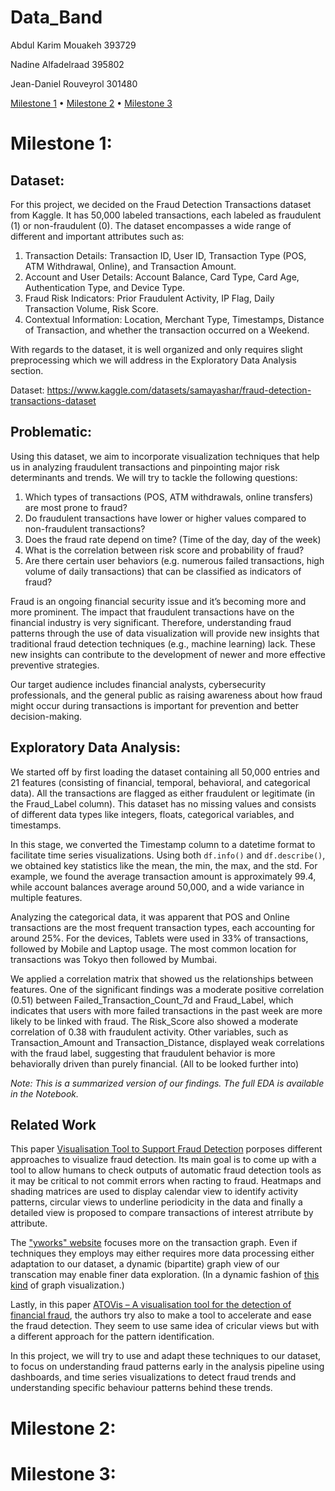 # Data_Band

Abdul Karim Mouakeh 393729

Nadine Alfadelraad 395802

Jean-Daniel Rouveyrol 301480

[Milestone 1](#milestone-1) • [Milestone 2](#milestone-2) • [Milestone 3](#milestone-3)

# Milestone 1:

## Dataset:

For this project, we decided on the Fraud Detection Transactions dataset from Kaggle. It has 50,000 labeled transactions, each labeled as fraudulent (1) or non-fraudulent (0). The dataset encompasses a wide range of different and important attributes such as:

1. Transaction Details: Transaction ID, User ID, Transaction Type (POS, ATM Withdrawal, Online), and Transaction Amount.
2. Account and User Details: Account Balance, Card Type, Card Age, Authentication Type, and Device Type.
3. Fraud Risk Indicators: Prior Fraudulent Activity, IP Flag, Daily Transaction Volume, Risk Score.
4. Contextual Information: Location, Merchant Type, Timestamps, Distance of Transaction, and whether the transaction occurred on a Weekend.

With regards to the dataset, it is well organized and only requires slight preprocessing which we will address in the Exploratory Data Analysis section.

Dataset: https://www.kaggle.com/datasets/samayashar/fraud-detection-transactions-dataset

## Problematic:

Using this dataset, we aim to incorporate visualization techniques that help us in analyzing fraudulent transactions and pinpointing major risk determinants and trends. We will try to tackle the following questions:

1. Which types of transactions (POS, ATM withdrawals, online transfers) are most prone to fraud?
2. Do fraudulent transactions have lower or higher values compared to non-fraudulent transactions?
3. Does the fraud rate depend on time? (Time of the day, day of the week)
4. What is the correlation between risk score and probability of fraud?
5. Are there certain user behaviors (e.g. numerous failed transactions, high volume of daily transactions) that can be classified as indicators of fraud?

Fraud is an ongoing financial security issue and it’s becoming more and more prominent. The impact that fraudulent transactions have on the financial industry is very significant. Therefore, understanding fraud patterns through the use of data visualization will provide new insights that traditional fraud detection techniques (e.g., machine learning) lack. These new insights can contribute to the development of newer and more effective preventive strategies.

Our target audience includes financial analysts, cybersecurity professionals, and the general public as raising awareness about how fraud might occur during transactions is important for prevention and better decision-making.

## Exploratory Data Analysis:

We started off by first loading the dataset containing all 50,000 entries and 21 features (consisting of financial, temporal, behavioral, and categorical data). All the transactions are flagged as either fraudulent or legitimate (in the Fraud_Label column). This dataset has no missing values and consists of different data types like integers, floats, categorical variables, and timestamps.

In this stage, we converted the Timestamp column to a datetime format to facilitate time series visualizations. Using both `df.info()` and `df.describe()`, we obtained key statistics like the mean, the min, the max, and the std. For example, we found the average transaction amount is approximately 99.4, while account balances average around 50,000, and a wide variance in multiple features.

Analyzing the categorical data, it was apparent that POS and Online transactions are the most frequent transaction types, each accounting for around 25%. For the devices, Tablets were used in 33% of transactions, followed by Mobile and Laptop usage. The most common location for transactions was Tokyo then followed by Mumbai.

We applied a correlation matrix that showed us the relationships between features. One of the significant findings was a moderate positive correlation (0.51) between Failed_Transaction_Count_7d and Fraud_Label, which indicates that users with more failed transactions in the past week are more likely to be linked with fraud. The Risk_Score also showed a moderate correlation of 0.38 with fraudulent activity. Other variables, such as Transaction_Amount and Transaction_Distance, displayed weak correlations with the fraud label, suggesting that fraudulent behavior is more behaviorally driven than purely financial. (All to be looked further into)

*Note: This is a summarized version of our findings. The full EDA is available in the Notebook.*

## Related Work

This paper [Visualisation Tool to Support Fraud Detection](https://cdv.dei.uc.pt/wp-content/uploads/2021/09/silva2021fraud.pdf) porposes different approaches to visualize fraud detection. Its main goal is to come up with a tool to allow humans to check outputs of automatic fraud detection tools as it may be critical to not commit errors when racting to fraud. Heatmaps and shading matrices are used to display calendar view to identify activity patterns, circular views to underline periodicity in the data and finally a detailed view is proposed to compare transactions of interest atrribute by attribute.

The ["yworks" website](https://www.yworks.com/pages/fraud-detection-through-visualization) focuses more on the transaction graph. Even if techniques they employs may either requires more data processing either adaptation to our dataset, a dynamic (bipartite) graph view of our transcation may enable finer data exploration. (In a dynamic fashion of [this kind](https://www.researchgate.net/figure/Bipartite-graphs-for-MNP-bacteria-interrelationships-at-a-class-and-b-phylum_fig2_282241955) of graph visualization.)

Lastly, in this paper [ATOVis – A visualisation tool for the detection of financial fraud](https://journals.sagepub.com/doi/10.1177/14738716221098074?icid=int.sj-abstract.similar-articles.9), the authors try also to make a tool to accelerate and ease the fraud detection. They seem to use same idea of cricular views but with a different approach for the pattern identification.

In this project, we will try to use and adapt these techniques to our dataset, to focus on understanding fraud patterns early in the analysis pipeline using dashboards, and time series visualizations to detect fraud trends and understanding specific behaviour patterns behind these trends.


# Milestone 2:

# Milestone 3:
